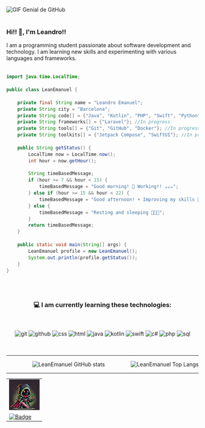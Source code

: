 <!-- Imagen GIF -->
  <img src="https://github.com/Anmol-Baranwal/Cool-GIFs-For-GitHub/assets/74038190/0c7eb6ed-663b-4ce4-bfbd-18239a38ba1b" width="1000" alt="GIF Genial de GitHub"/>
<br><br/>

### Hi!! 👋, I'm Leandro!!

I am a programming student passionate about software development and technology. I am learning new skills and experimenting with various languages and frameworks.
<br><br/>
```java
import java.time.LocalTime;

public class LeanEmanuel {

    private final String name = "Leandro Emanuel";
    private String city = "Barcelona";
    private String code[] = {"Java", "Kotlin", "PHP", "Swift", "Python", "MySQL"}; //In progress
    private String frameworks[] = {"Laravel"}; //In progress
    private String tools[] = {"Git", "GitHub", "Docker"}; //In progress
    private String toolkits[] = {"Jetpack Compose", "SwiftUI"}; //In progress

    public String getStatus() {
        LocalTime now = LocalTime.now();
        int hour = now.getHour();

        String timeBasedMessage;
        if (hour >= 7 && hour < 15) {
            timeBasedMessage = "Good morning! 🌅 Working!! ☕☕☕";
        } else if (hour >= 15 && hour < 22) {
            timeBasedMessage = "Good afternoon! ☀️ Improving my skills 🚀🚀🚀";
        } else {
            timeBasedMessage = "Resting and sleeping 📖🌙💤";
        }
        return timeBasedMessage;
    }

    public static void main(String[] args) {
        LeanEmanuel profile = new LeanEmanuel();
        System.out.println(profile.getStatus());
    }
}
```


<br><br/>


<h3 align="center">💻 I am currently learning these technologies:</h3>
<br><br/>

<!-- Imágenes de las tecnologías -->
<div align="center">
  <img alt="git" src="https://user-images.githubusercontent.com/25181517/192108372-f71d70ac-7ae6-4c0d-8395-51d8870c2ef0.png" width="80"/>
  <img alt="github" src="https://user-images.githubusercontent.com/25181517/192108374-8da61ba1-99ec-41d7-80b8-fb2f7c0a4948.png" width="80"/>
  <img alt="css" src="https://user-images.githubusercontent.com/25181517/183898674-75a4a1b1-f960-4ea9-abcb-637170a00a75.png" width="80"/>
  <img alt="html" src="https://user-images.githubusercontent.com/25181517/192158954-f88b5814-d510-4564-b285-dff7d6400dad.png" width="80"/>
  <img alt="java" src="https://user-images.githubusercontent.com/25181517/117201156-9a724800-adec-11eb-9a9d-3cd0f67da4bc.png" width="80"/>
  <img alt="kotlin" src="https://user-images.githubusercontent.com/25181517/185062810-7ee0c3d2-17f2-4a98-9d8a-a9576947692b.png" width="80"/>
  <img alt="swift" src="https://user-images.githubusercontent.com/25181517/121406389-6267a300-c95e-11eb-8d67-f1e22afe8aea.png" width="80"/>
  <img alt="c#" src="https://user-images.githubusercontent.com/25181517/121405384-444d7300-c95d-11eb-959f-913020d3bf90.png" width="80"/>
  <img alt="php" src="https://user-images.githubusercontent.com/25181517/183570228-6a040b9f-3ddf-47a2-a201-743121dac664.png" width="80"/>
  <img alt="sql" src="https://user-images.githubusercontent.com/25181517/183896128-ec99105a-ec1a-4d85-b08b-1aa1620b2046.png" width="80"/>
</div>
<br><br/>

***
<!-- Stats -->
<div align="center">
  <img aling="left" alt="LeanEmanuel GitHub stats" src="https://github-readme-stats.vercel.app/api?username=LeanEmanuel&show_icons=true&theme=tokyonight"/>
  <img align="right" alt="LeanEmanuel Top Langs" src="https://github-readme-stats.vercel.app/api/top-langs/?username=LeanEmanuel&show_icons=true&theme=tokyonight"/>
</div>

***
<!-- Logo Link GitHub -->
<table align="center">
  <tr>
    <td align="center">
      <a href="https://github.com/LeanEmanuel">
        <img src= "https://github.com/LeanEmanuel/Images/blob/main/Leandro.png" alt="Mini Leandro" width="80">
      </a>
    </td>
</tr>
<tr>
  <td>
    <a href="https://github.com/LeanEmanuel">
      <img src="https://img.shields.io/badge/LeanEmanuel-Git?style=flat&logo=github&logoColor=white&labelColor=black&color=50e520&label=GitHub" alt="Badge">
    </a>
  </td>
</tr>
</table>




<!--
**LeanEmanuel/LeanEmanuel** is a ✨ _special_ ✨ repository because its `README.md` (this file) appears on your GitHub profile.

Here are some ideas to get you started:

- 🔭 I’m currently working on ...
- 🌱 I’m currently learning ...
- 👯 I’m looking to collaborate on ...
- 🤔 I’m looking for help with ...
- 💬 Ask me about ...
- 📫 How to reach me: ...
- 😄 Pronouns: ...
- ⚡ Fun fact: ...
-->

